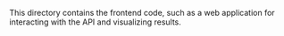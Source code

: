 This directory contains the frontend code, such as a web application for interacting with the API and visualizing results.
